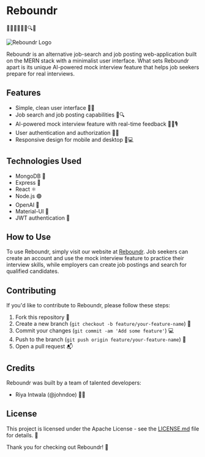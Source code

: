 # Reboundr

🚀👨‍💻👩‍💻💼🔍💬

![Reboundr Logo](https://github.com/naqeebali-shamsi/Reboundr/blob/main/frontend/public/favicon.ico)

Reboundr is an alternative job-search and job posting web-application built on the MERN stack with a minimalist user interface. What sets Reboundr apart is its unique AI-powered mock interview feature that helps job seekers prepare for real interviews.

## Features

- Simple, clean user interface 🧹👀
- Job search and job posting capabilities 💼🔍
- AI-powered mock interview feature with real-time feedback 🤖💬🎙️
- User authentication and authorization 🔐🔑
- Responsive design for mobile and desktop 📱💻

## Technologies Used

- MongoDB 🍃
- Express 🚂
- React ⚛️
- Node.js 🟢
- OpenAI 🤖
- Material-UI 🎨
- JWT authentication 🔑

## How to Use

To use Reboundr, simply visit our website at [Reboundr](https://rebounder.netlify.app/). Job seekers can create an account and use the mock interview feature to practice their interview skills, while employers can create job postings and search for qualified candidates.

## Contributing

If you'd like to contribute to Reboundr, please follow these steps:

1. Fork this repository 🍴
2. Create a new branch (`git checkout -b feature/your-feature-name`) 🌳
3. Commit your changes (`git commit -am 'Add some feature'`) 💻
4. Push to the branch (`git push origin feature/your-feature-name`) 🚀
5. Open a pull request 📬

## Credits

Reboundr was built by a team of talented developers:

- Riya Intwala (@johndoe) 👨‍💻

## License

This project is licensed under the Apache License - see the [LICENSE.md](LICENSE.md) file for details. 📝

Thank you for checking out Reboundr! 🙌
